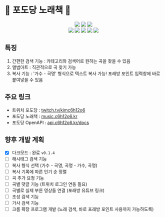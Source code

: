 # 🍇 포도당 노래책 🍇

<div align=center> 
  <img src="https://img.shields.io/badge/react-61DAFB?style=for-the-badge&logo=react&logoColor=black"> 
  <img src="https://img.shields.io/badge/Chakra UI-319795?style=for-the-badge&logo=Chakra UI&logoColor=white"> 
  <img src="https://img.shields.io/badge/javascript-F7DF1E?style=for-the-badge&logo=javascript&logoColor=black"> 
  <br>
  <img src="https://img.shields.io/badge/python-3776AB?style=for-the-badge&logo=python&logoColor=white"> 
  <img src="https://img.shields.io/badge/fastapi-009688?style=for-the-badge&logo=fastapi&logoColor=white"> 
  <img src="https://img.shields.io/badge/mariaDB-003545?style=for-the-badge&logo=mariaDB&logoColor=white"> 
  <img src="https://img.shields.io/badge/amazonaws-232F3E?style=for-the-badge&logo=amazonaws&logoColor=white"> 
  <img src="https://img.shields.io/badge/jenkins-D24939?style=for-the-badge&logo=jenkins&logoColor=white"> 
</div>

## 특징
1) 간편한 검색 기능 : 카테고리와 검색어로 원하는 곡을 찾을 수 있음
2) 앨범아트 : 직관적으로 곡 찾기 가능
3) 복사 기능 : '가수 - 곡명' 형식으로 텍스트 복사 가능! 포래방 포인트 입력창에 바로 붙여넣을 수 있음

## 주요 링크
- 트위치 포도당 : [twitch.tv/kimc6h12o6](https://twitch.tv/kimc6h12o6)
- 포도당 노래책 : [music.c6h12o6.kr](https://music.c6h12o6.kr)
- 포도당 OpenAPI : [api.c6h12o6.kr/docs](https://api.c6h12o6.kr/docs)

## 향후 개발 계획
- [X] 다크모드 : 완료 `v0.1.4`
- [ ] 해시태그 검색 기능
- [ ] 복사 형식 선택 (가수 - 곡명, 곡명 - 가수, 곡명)
- [ ] 복사 기록에 따른 인기 순 정렬
- [ ] 곡 추가 요청 기능
- [ ] 곡별 댓글 기능 (트위치 로그인 연동 필요)
- [ ] 곡별로 실제 부른 영상들 연결 (포래방 유튜브 링크)
- [ ] 초성 검색 기능
- [ ] 가사 검색 기능
- [ ] 크롬 확장 프로그램 개발 (노래 검색, 바로 포래방 포인트 사용까지 가능하도록)
